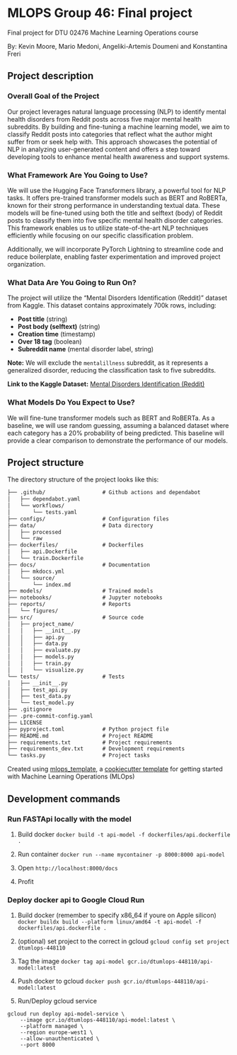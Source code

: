 # MLOPS Group 46: Final project

Final project for DTU 02476 Machine Learning Operations course

By: Kevin Moore, Mario Medoni, Angeliki-Artemis Doumeni and Konstantina Freri

## Project description

### Overall Goal of the Project

Our project leverages natural language processing (NLP) to identify mental health disorders from Reddit posts across five major mental health subreddits. By building and fine-tuning a machine learning model, we aim to classify Reddit posts into categories that reflect what the author might suffer from or seek help with. This approach showcases the potential of NLP in analyzing user-generated content and offers a step toward developing tools to enhance mental health awareness and support systems.

### What Framework Are You Going to Use?

We will use the Hugging Face Transformers library, a powerful tool for NLP tasks. It offers pre-trained transformer models such as BERT and RoBERTa, known for their strong performance in understanding textual data. These models will be fine-tuned using both the title and selftext (body) of Reddit posts to classify them into five specific mental health disorder categories. This framework enables us to utilize state-of-the-art NLP techniques efficiently while focusing on our specific classification problem.

Additionally, we will incorporate PyTorch Lightning to streamline code and reduce boilerplate, enabling faster experimentation and improved project organization.

### What Data Are You Going to Run On?

The project will utilize the “Mental Disorders Identification (Reddit)” dataset from Kaggle. This dataset contains approximately 700k rows, including:

- **Post title** (string)
- **Post body (selftext)** (string)
- **Creation time** (timestamp)
- **Over 18 tag** (boolean)
- **Subreddit name** (mental disorder label, string)

**Note:** We will exclude the `mentalillness` subreddit, as it represents a generalized disorder, reducing the classification task to five subreddits.

**Link to the Kaggle Dataset:** [Mental Disorders Identification (Reddit)](https://www.kaggle.com/datasets/kamaruladha/mental-disorders-identification-reddit-nlp/data)

### What Models Do You Expect to Use?

We will fine-tune transformer models such as BERT and RoBERTa. As a baseline, we will use random guessing, assuming a balanced dataset where each category has a 20% probability of being predicted. This baseline will provide a clear comparison to demonstrate the performance of our models.

## Project structure

The directory structure of the project looks like this:

```txt
├── .github/                  # Github actions and dependabot
│   ├── dependabot.yaml
│   └── workflows/
│       └── tests.yaml
├── configs/                  # Configuration files
├── data/                     # Data directory
│   ├── processed
│   └── raw
├── dockerfiles/              # Dockerfiles
│   ├── api.Dockerfile
│   └── train.Dockerfile
├── docs/                     # Documentation
│   ├── mkdocs.yml
│   └── source/
│       └── index.md
├── models/                   # Trained models
├── notebooks/                # Jupyter notebooks
├── reports/                  # Reports
│   └── figures/
├── src/                      # Source code
│   ├── project_name/
│   │   ├── __init__.py
│   │   ├── api.py
│   │   ├── data.py
│   │   ├── evaluate.py
│   │   ├── models.py
│   │   ├── train.py
│   │   └── visualize.py
└── tests/                    # Tests
│   ├── __init__.py
│   ├── test_api.py
│   ├── test_data.py
│   └── test_model.py
├── .gitignore
├── .pre-commit-config.yaml
├── LICENSE
├── pyproject.toml            # Python project file
├── README.md                 # Project README
├── requirements.txt          # Project requirements
├── requirements_dev.txt      # Development requirements
└── tasks.py                  # Project tasks
```

Created using [mlops_template](https://github.com/SkafteNicki/mlops_template),
a [cookiecutter template](https://github.com/cookiecutter/cookiecutter) for getting
started with Machine Learning Operations (MLOps)

## Development commands

### Run FASTApi locally with the model

1. Build docker
   `docker build -t api-model -f dockerfiles/api.dockerfile .`

2. Run container
   `docker run --name mycontainer -p 8000:8000 api-model`

3. Open `http://localhost:8000/docs`

4. Profit

### Deploy docker api to Google Cloud Run

1. Build docker (remember to specify x86_64 if youre on Apple silicon)
   `docker buildx build --platform linux/amd64 -t api-model -f dockerfiles/api.dockerfile .`

2. (optional) set project to the correct in gcloud
   `gcloud config set project dtumlops-448110`

3. Tag the image
   `docker tag api-model gcr.io/dtumlops-448110/api-model:latest`

4. Push docker to gcloud
   `docker push gcr.io/dtumlops-448110/api-model:latest`

5. Run/Deploy gcloud service

```
gcloud run deploy api-model-service \
    --image gcr.io/dtumlops-448110/api-model:latest \
    --platform managed \
    --region europe-west1 \
    --allow-unauthenticated \
    --port 8000
```
